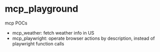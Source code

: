# mcp_playground

mcp POCs

- mcp_weather: fetch weather info in US
- mcp_playwright: operate browser actions by description, instead of playwright function calls


